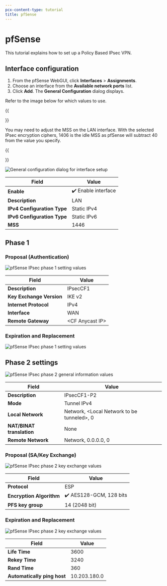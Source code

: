 ```yaml
---
pcx-content-type: tutorial
title: pfSense
---
```


# pfSense

This tutorial explains how to set up a Policy Based IPsec VPN.

## Interface configuration

1. From the pfSense WebGUI, click **Interfaces** > **Assignments**.
2. Choose an interface from the **Available network ports** list.
3. Click **Add**. The **General Configuration** dialog displays.

Refer to the image below for which values to use.

{{<Aside header="Note:">}}

You may need to adjust the MSS on the LAN interface. With the selected IPsec encryption ciphers, 1406 is the idle MSS as pfSense will subtract 40 from the value you specify.

{{</Aside>}}

![General configuration dialog for interface setup](/magic-wan/static/pfsense-interface-config.png)

| Field                     | Value              |
|---------------------------|--------------------|
| **Enable**                | ✔️ Enable interface |
| **Description**           | LAN                |
|**IPv4 Configuration Type**| Static IPv4        |
|**IPv6 Configuration Type**| Static IPv6        |
| **MSS**                   | 1446               |

## Phase 1 

### Proposal (Authentication)

![pfSense IPsec phase 1 setting values](/magic-wan/static/pfsense-p1-settings.png)

| Field                     | Value              |
|---------------------------|--------------------|
| **Description**           | IPsecCF1           |
| **Key Exchange Version**  | IKE v2             |
| **Internet Protocol**     | IPv4               |
| **Interface**             | WAN                |
| **Remote Gateway**        | &lt;CF Anycast IP> |


### Expiration and Replacement

![pfSense IPsec phase 1 setting values](/magic-wan/static/pfsense-p1-expiration-replacement.png)

## Phase 2 settings

![pfSense IPsec phase 2 general information values](/magic-wan/static/pfsense-p2-general-info.png)

| Field                     | Value              |
|---------------------------|--------------------|
| **Description**           | IPsecCF1-P2        |
| **Mode**                  | Tunnel IPv4        |
| **Local Network**         | Network, &lt;Local Network to be tunneled>, 0 |
| **NAT/BINAT translation** | None               |
| **Remote Network**        | Network, 0.0.0.0, 0 |

### Proposal (SA/Key Exchange)

![pfSense IPsec phase 2 key exchange values](/magic-wan/static/pfsense-p2-key-exchange.png)

| Field                     | Value              |
|---------------------------|--------------------|
| **Protocol**              | ESP                |
| **Encryption Algorithm**  | ✔️ AES128-GCM, 128 bits |
| **PFS key group**         | 14 (2048 bit)      |

### Expiration and Replacement

![pfSense IPsec phase 2 key exchange values](/magic-wan/static/pfsense-p2-expiration-replacement.png)

| Field                     | Value              |
|---------------------------|--------------------|
| **Life Time**             | 3600               |
| **Rekey Time**            | 3240               |
| **Rand Time**             | 360                |
| **Automatically ping host**| 10.203.180.0      |
